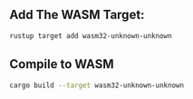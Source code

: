 ## Add The WASM Target:

```sh
rustup target add wasm32-unknown-unknown
```

## Compile to WASM

```sh
cargo build --target wasm32-unknown-unknown
```
